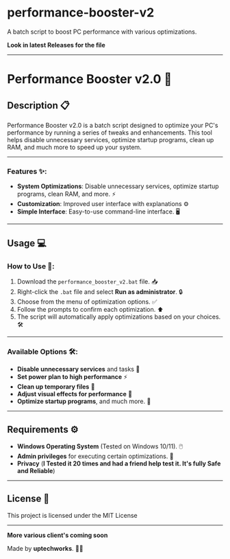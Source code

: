 # performance-booster-v2
A batch script to boost PC performance with various optimizations.

**Look in latest Releases for the file**
_______________________________________________________________________________________________________________________________
# Performance Booster v2.0 🚀

## Description 📋

Performance Booster v2.0 is a batch script designed to optimize your PC's performance by running a series of tweaks and enhancements. This tool helps disable unnecessary services, optimize startup programs, clean up RAM, and much more to speed up your system.

---

### Features ✨:
- **System Optimizations**: Disable unnecessary services, optimize startup programs, clean RAM, and more. ⚡
- **Customization**: Improved user interface with explanations ⚙️
- **Simple Interface**: Easy-to-use command-line interface. 🖥️

---

## Usage 💻

### How to Use 📝:
1. Download the `performance_booster_v2.bat` file. 📥
2. Right-click the `.bat` file and select **Run as administrator**. 🔒
3. Choose from the menu of optimization options. ✅
4. Follow the prompts to confirm each optimization. ⬆️
5. The script will automatically apply optimizations based on your choices. 🛠️

---

### Available Options 🛠️:
- **Disable unnecessary services** and tasks 🛑
- **Set power plan to high performance** ⚡
- **Clean up temporary files** 🧹
- **Adjust visual effects for performance** 🎨
- **Optimize startup programs**, and much more. 🔧

---

## Requirements ⚙️
- **Windows Operating System** (Tested on Windows 10/11). 🖱️
- **Admin privileges** for executing certain optimizations. 🔑
- **Privacy** (**I Tested it 20 times and had a friend help test it. It's fully Safe and Reliable**)
---

## License 📜
This project is licensed under the MIT License 

---

**More various client's coming soon**

Made by **uptechworks**. 👨‍💻
